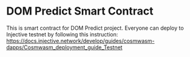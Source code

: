# DOM Predict Smart Contract

This is smart contract for DOM Predict project. Everyone can deploy to Injective testnet by following this instruction: https://docs.injective.network/develop/guides/cosmwasm-dapps/Cosmwasm_deployment_guide_Testnet

